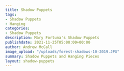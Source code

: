 ```yaml
---
title: Shadow Puppets
tags:
- Shadow Puppets
- Hanging
categories:
- Shadow Puppets
description: Mary Fortuna's Shadow Puppets
publishdate: 2021-11-25T05:00:00+00:00
author: Andrew McCall
image_upload: "/uploads/forest-shadows-10-2019.JPG"
summary: Shadow Puppets and Hanging Pieces
layout: shadow-puppets
---
```

